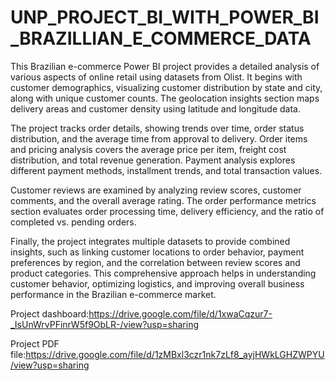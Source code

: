 # UNP_PROJECT_BI_WITH_POWER_BI_BRAZILLIAN_E_COMMERCE_DATA

This Brazilian e-commerce Power BI project provides a detailed analysis of various aspects of online retail using datasets from Olist. It begins with customer demographics, visualizing customer distribution by state and city, along with unique customer counts. The geolocation insights section maps delivery areas and customer density using latitude and longitude data.

The project tracks order details, showing trends over time, order status distribution, and the average time from approval to delivery. Order items and pricing analysis covers the average price per item, freight cost distribution, and total revenue generation. Payment analysis explores different payment methods, installment trends, and total transaction values.

Customer reviews are examined by analyzing review scores, customer comments, and the overall average rating. The order performance metrics section evaluates order processing time, delivery efficiency, and the ratio of completed vs. pending orders.

Finally, the project integrates multiple datasets to provide combined insights, such as linking customer locations to order behavior, payment preferences by region, and the correlation between review scores and product categories. This comprehensive approach helps in understanding customer behavior, optimizing logistics, and improving overall business performance in the Brazilian e-commerce market.

Project dashboard:https://drive.google.com/file/d/1xwaCqzur7-_IsUnWrvPFinrW5f9ObLR-/view?usp=sharing 

Project PDF file:https://drive.google.com/file/d/1zMBxl3czr1nk7zLf8_ayjHWkLGHZWPYU/view?usp=sharing
